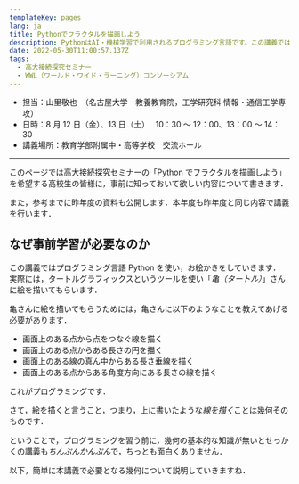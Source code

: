 ```yaml
---
templateKey: pages
lang: ja
title: Pythonでフラクタルを描画しよう
description: PythonはAI・機械学習で利用されるプログラミング言語です。この講義ではpythonでフラクタルを描画することにチャレンジします。ここでフラクタルとは、ある図形の一部がその図形の全体の一部としてくり返してできる（自己相似性）図形のことで、たとえばリアス式海岸線、枝分かれした樹木の形など自然界にもたくさんあります。講義ではタートルグラフィックス（亀が絵を描く）を使って、再帰的に実行（描画）するプログラムについて学びます。
date: 2022-05-30T11:00:57.137Z
tags:
  - 高大接続探究セミナー
  - WWL（ワールド・ワイド・ラーニング）コンソーシアム
---
```


- 担当：山里敬也　（名古屋大学　教養教育院，工学研究科 情報・通信工学専攻）
- 日時：8 月 12 日（金）、13 日（土）　 10：30 ～ 12：00、13：00 ～ 14：30
- 講義場所：教育学部附属中・高等学校　交流ホール

---

このページでは高大接続探究セミナーの「Python でフラクタルを描画しよう」を希望する高校生の皆様に，事前に知っておいて欲しい内容について書きます．

また，参考までに昨年度の資料も公開します．本年度も昨年度と同じ内容で講義を行います．

## なぜ事前学習が必要なのか

この講義ではプログラミング言語 Python を使い，お絵かきをしていきます．
実際には，タートルグラフィックスというツールを使い「_亀（タートル）_」さんに絵を描いてもらいます．

亀さんに絵を描いてもらうためには，亀さんに以下のようなことを教えてあげる必要があります．

- 画面上のある点から点をつなぐ線を描く
- 画面上のある点からある長さの円を描く
- 画面上のある線の真ん中からある長さ垂線を描く
- 画面上のある点からある角度方向にある長さの線を描く

これがプログラミングです．

さて，絵を描くと言うこと，つまり，上に書いたような*線を描く*ことは幾何そのものです．

ということで，プログラミングを習う前に，幾何の基本的な知識が無いとせっかくの講義も*ちんぷんかんぷん*で，ちっとも面白くありません．

以下，簡単に本講義で必要となる幾何について説明していきますね．
